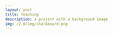 ```yaml
---
layout: post
title: Teaching
description: a project with a background image
img: /2.0/img/chalkboard.png
---
```

